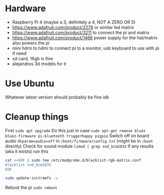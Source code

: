 # Hardware

-   Raspberry Pi 4 (maybe a 3, definitely a 4, NOT A ZERO OR 5)
-   https://www.adafruit.com/product/2279 or similar led matrix
-   https://www.adafruit.com/product/3211 to connect the pi and matrix
-   https://www.adafruit.com/product/1466 power supply for the hat/matrix also powers the pi
-   mini hdmi to hdmi to connect pi to a monitor, usb keyboard to use with pi if need
-   sd card, 16gb is fine
-   alejandros 3d models for it

# Use Ubuntu

Whatever latest version should probably be fine idk

# Cleanup things

First
`sudo apt upgrade`
Do this just in case
`sudo apt-get remove bluez bluez-firmware pi-bluetooth triggerhappy pigpio`
Switch off on board audio `dtparam=audio=off` in `/boot/firmware/config.txt` (might be in `/boot` directly)
Check for sound module
`lsmod | grep snd_bcm2835`
If any results (aka it exists) run this

```sh
cat <<EOF | sudo tee /etc/modprobe.d/blacklist-rgb-matrix.conf
blacklist snd_bcm2835
EOF

sudo update-initramfs -u
```

Reboot the pi
`sudo reboot`